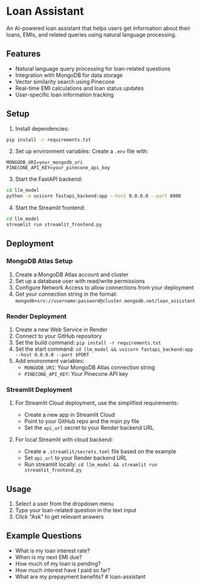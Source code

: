 # Loan Assistant

An AI-powered loan assistant that helps users get information about their loans, EMIs, and related queries using natural language processing.

## Features

- Natural language query processing for loan-related questions
- Integration with MongoDB for data storage
- Vector similarity search using Pinecone
- Real-time EMI calculations and loan status updates
- User-specific loan information tracking

## Setup

1. Install dependencies:
```bash
pip install -r requirements.txt
```

2. Set up environment variables:
Create a `.env` file with:
```
MONGODB_URI=your_mongodb_uri
PINECONE_API_KEY=your_pinecone_api_key
```

3. Start the FastAPI backend:
```bash
cd llm_model
python -m uvicorn fastapi_backend:app --host 0.0.0.0 --port 8000
```

4. Start the Streamlit frontend:
```bash
cd llm_model
streamlit run streamlit_frontend.py
```

## Deployment

### MongoDB Atlas Setup
1. Create a MongoDB Atlas account and cluster
2. Set up a database user with read/write permissions
3. Configure Network Access to allow connections from your deployment
4. Get your connection string in the format: `mongodb+srv://username:password@cluster.mongodb.net/loan_assistant`

### Render Deployment
1. Create a new Web Service in Render
2. Connect to your GitHub repository
3. Set the build command: `pip install -r requirements.txt`
4. Set the start command: `cd llm_model && uvicorn fastapi_backend:app --host 0.0.0.0 --port $PORT`
5. Add environment variables:
   - `MONGODB_URI`: Your MongoDB Atlas connection string
   - `PINECONE_API_KEY`: Your Pinecone API key

### Streamlit Deployment
1. For Streamlit Cloud deployment, use the simplified requirements:
   - Create a new app in Streamlit Cloud
   - Point to your GitHub repo and the main.py file
   - Set the `api_url` secret to your Render backend URL

2. For local Streamlit with cloud backend:
   - Create a `.streamlit/secrets.toml` file based on the example
   - Set `api_url` to your Render backend URL
   - Run streamlit locally: `cd llm_model && streamlit run streamlit_frontend.py`

## Usage

1. Select a user from the dropdown menu
2. Type your loan-related question in the text input
3. Click "Ask" to get relevant answers

## Example Questions

- What is my loan interest rate?
- When is my next EMI due?
- How much of my loan is pending?
- How much interest have I paid so far?
- What are my prepayment benefits? # loan-assistant
